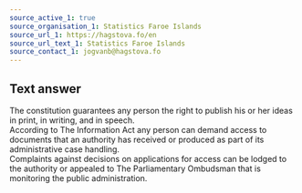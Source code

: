 ```yaml
---
source_active_1: true
source_organisation_1: Statistics Faroe Islands
source_url_1: https://hagstova.fo/en
source_url_text_1: Statistics Faroe Islands
source_contact_1: jogvanb@hagstova.fo
---
```

## Text answer  
The constitution guarantees any person the right to publish his or her ideas in print, in writing, and in speech.  
According to The Information Act any person can demand access to documents that an authority has received or produced as part of its administrative case handling.  
Complaints against decisions on applications for access can be lodged to the authority or appealed to The Parliamentary Ombudsman that is monitoring the public administration.
